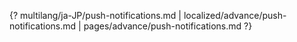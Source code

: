 {? multilang/ja-JP/push-notifications.md | localized/advance/push-notifications.md | pages/advance/push-notifications.md ?}
